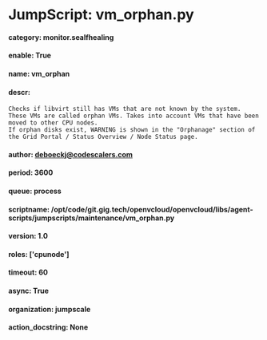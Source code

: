 
# JumpScript: vm_orphan.py
        
#### category: monitor.sealfhealing
#### enable: True
#### name: vm_orphan
#### descr: 
```
Checks if libvirt still has VMs that are not known by the system. These VMs are called orphan VMs. Takes into account VMs that have been moved to other CPU nodes.
If orphan disks exist, WARNING is shown in the "Orphanage" section of the Grid Portal / Status Overview / Node Status page.

```
#### author: deboeckj@codescalers.com
#### period: 3600
#### queue: process
#### scriptname: /opt/code/git.gig.tech/openvcloud/openvcloud/libs/agent-scripts/jumpscripts/maintenance/vm_orphan.py
#### version: 1.0
#### roles: ['cpunode']
#### timeout: 60
#### async: True
#### organization: jumpscale
#### action_docstring: None
